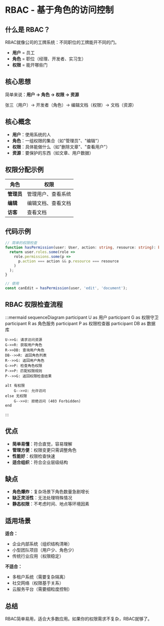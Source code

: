 # RBAC - 基于角色的访问控制

## 什么是 RBAC？

RBAC就像公司的工牌系统：不同职位的工牌能开不同的门。

- **用户** = 员工
- **角色** = 职位（经理、开发者、实习生）
- **权限** = 能开哪些门

## 核心思想

简单来说：**用户 → 角色 → 权限 → 资源**

张三（用户）→ 开发者（角色）→ 编辑文档（权限）→ 文档（资源）

## 核心概念

- **用户**：使用系统的人
- **角色**：一组权限的集合（如"管理员"、"编辑"）
- **权限**：具体能做什么（如"删除文章"、"查看用户"）
- **资源**：要保护的东西（如文章、用户数据）

## 权限分配示例

| 角色 | 权限 |
|------|------|
| **管理员** | 管理用户、查看系统 |
| **编辑** | 编辑文档、查看文档 |
| **访客** | 查看文档 |

## 代码示例

```typescript
// 简单的权限检查
function hasPermission(user: User, action: string, resource: string): boolean {
  return user.roles.some(role =>
    role.permissions.some(p =>
      p.action === action && p.resource === resource
    )
  );
}

// 使用
const canEdit = hasPermission(user, 'edit', 'document');
```

## RBAC 权限检查流程

:::mermaid
sequenceDiagram
    participant U as 用户
    participant G as 权限守卫
    participant R as 角色服务
    participant P as 权限检查器
    participant DB as 数据库

    U->>G: 请求访问资源
    G->>R: 获取用户角色
    R->>DB: 查询用户角色
    DB-->>R: 返回角色列表
    R-->>G: 返回用户角色
    G->>P: 检查角色权限
    P->>P: 匹配权限规则
    P-->>G: 返回权限检查结果

    alt 有权限
        G-->>U: 允许访问
    else 无权限
        G-->>U: 拒绝访问 (403 Forbidden)
    end
:::

## 优点

- **简单易懂**：符合直觉，容易理解
- **管理方便**：权限变更只需调整角色
- **性能好**：权限检查快速
- **适合组织**：符合企业层级结构

## 缺点

- **角色爆炸**：复杂场景下角色数量急剧增长
- **缺乏灵活性**：无法处理特殊情况
- **静态权限**：不考虑时间、地点等环境因素

## 适用场景

**适合：**
- 企业内部系统（组织结构清晰）
- 小型团队项目（用户少、角色少）
- 传统行业应用（权限稳定）

**不适合：**
- 多租户系统（需要复杂隔离）
- 社交网络（权限基于关系）
- 云服务平台（需要细粒度控制）

## 总结

RBAC简单易用，适合大多数应用。如果你的权限需求不复杂，RBAC就够了。
